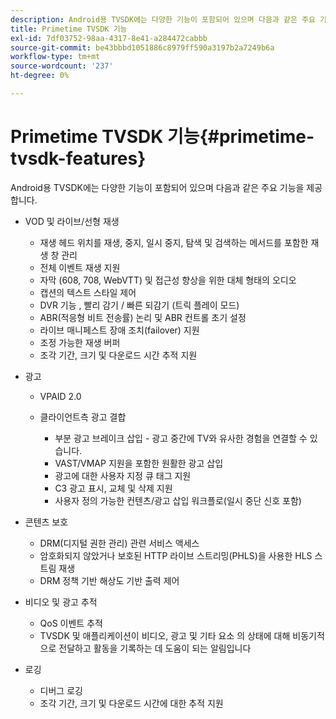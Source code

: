 ```yaml
---
description: Android용 TVSDK에는 다양한 기능이 포함되어 있으며 다음과 같은 주요 기능을 제공합니다
title: Primetime TVSDK 기능
exl-id: 7df03752-98aa-4317-8e41-a284472cabbb
source-git-commit: be43bbbd1051886c8979ff590a3197b2a7249b6a
workflow-type: tm+mt
source-wordcount: '237'
ht-degree: 0%

---
```


# Primetime TVSDK 기능{#primetime-tvsdk-features}

Android용 TVSDK에는 다양한 기능이 포함되어 있으며 다음과 같은 주요 기능을 제공합니다.

* VOD 및 라이브/선형 재생

   * 재생 헤드 위치를 재생, 중지, 일시 중지, 탐색 및 검색하는 메서드를 포함한 재생 창 관리
   * 전체 이벤트 재생 지원
   * 자막 (608, 708, WebVTT) 및 접근성 향상을 위한 대체 형태의 오디오
   * 캡션의 텍스트 스타일 제어
   * DVR 기능 , 빨리 감기 / 빠른 되감기 (트릭 플레이 모드)
   * ABR(적응형 비트 전송률) 논리 및 ABR 컨트롤 초기 설정
   * 라이브 매니페스트 장애 조치(failover) 지원
   * 조정 가능한 재생 버퍼
   * 조각 기간, 크기 및 다운로드 시간 추적 지원

* 광고

   * VPAID 2.0
   * 클라이언트측 광고 결합

      * 부분 광고 브레이크 삽입 - 광고 중간에 TV와 유사한 경험을 연결할 수 있습니다.
      * VAST/VMAP 지원을 포함한 원활한 광고 삽입
      * 광고에 대한 사용자 지정 큐 태그 지원
      * C3 광고 표시, 교체 및 삭제 지원
      * 사용자 정의 가능한 컨텐츠/광고 삽입 워크플로(일시 중단 신호 포함)

* 콘텐츠 보호

   * DRM(디지털 권한 관리) 관련 서비스 액세스
   * 암호화되지 않았거나 보호된 HTTP 라이브 스트리밍(PHLS)을 사용한 HLS 스트림 재생
   * DRM 정책 기반 해상도 기반 출력 제어

* 비디오 및 광고 추적

   * QoS 이벤트 추적
   * TVSDK 및 애플리케이션이 비디오, 광고 및 기타 요소 의 상태에 대해 비동기적으로 전달하고 활동을 기록하는 데 도움이 되는 알림입니다

* 로깅

   * 디버그 로깅
   * 조각 기간, 크기 및 다운로드 시간에 대한 추적 지원
